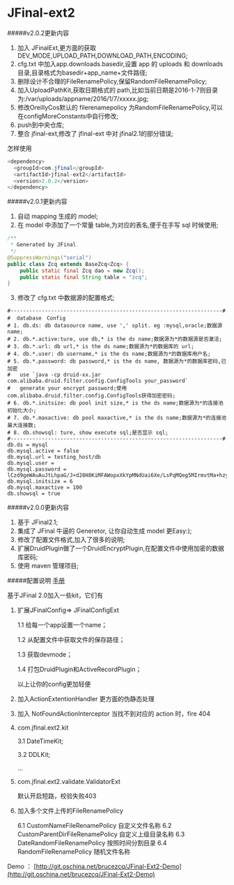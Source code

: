 # JFinal-ext2

#####v2.0.2更新内容
1. 加入 JFinalExt,更方面的获取DEV_MODE,UPLOAD_PATH,DOWNLOAD_PATH,ENCODING;
2. cfg.txt 中加入app.downloads.basedir,设置 app 的 uploads 和 downloads 目录,目录格式为basedir+app_name+文件路径;
3. 删除设计不合理的FileRenamePolicy,保留RandomFileRenamePolicy;
4. 加入UploadPathKit,获取日期格式的 path,比如当前日期是2016-1-7则目录为:/var/uploads/appname/2016/1/7/xxxxx.jpg;
5. 修改OreillyCos默认的 filerenamepolicy 为RandomFileRenamePolicy,可以在configMoreConstants中自行修改;
6. push到中央仓库;
7. 整合 jfinal-ext,修改了 jfinal-ext 中对 jfinal2.1的部分错误;

怎样使用

```java
<dependency>
  <groupId>com.jfinal</groupId>
  <artifactId>jfinal-ext2</artifactId>
  <version>2.0.2</version>
</dependency>
```

#####v2.0.1更新内容
1. 自动 mapping 生成的 model;
2. 在 model 中添加了一个常量 table,为对应的表名,便于在手写 sql 时候使用;

```java
/**
 * Generated by JFinal.
 */
@SuppressWarnings("serial")
public class Zcq extends BaseZcq<Zcq> {
	public static final Zcq dao = new Zcq();
	public static final String table = "zcq";
}
```

3. 修改了 cfg.txt 中数据源的配置格式;

```shell
#--------------------------------------------------------------------#
#  database　Config
# 1. db.ds: db datasource name, use ',' split. eg :mysql,oracle;数据源 name;
# 2. db.*.active:ture, use db,* is the ds name;数据源为*的数据源是否激活;
# 3. db.*.url: db url,* is the ds name;数据源为*的数据库的 url;
# 4. db.*.user: db username,* is the ds name;数据源为*的数据库用户名;
# 5. db.*.password: db password,* is the ds name, 数据源为*的数据库密码,已加密
#	use `java -cp druid-xx.jar com.alibaba.druid.filter.config.ConfigTools your_password`
#	generate your encrypt password;使用com.alibaba.druid.filter.config.ConfigTools获得加密密码;
# 6. db.*.initsize: db pool init size,* is the ds name;数据源为*的连接池初始化大小;
# 7. db.*.maxactive: db pool maxactive,* is the ds name;数据源为*的连接池最大连接数;
# 8. db.showsql: ture, show execute sql;是否显示 sql;
#--------------------------------------------------------------------#
db.ds = mysql
db.mysql.active = false
db.mysql.url = testing_host/db
db.mysql.user = 
db.mysql.password = lCzd9geWAuAuJtLhpaG/J+d28H8KiMFAWopxXkYpMNdUai6Xe/LsPqMQeg5MIrmvtMa+hzycdRhWs29ZUPU1IQ==
db.mysql.initsize = 6
db.mysql.maxactive = 100
db.showsql = true
```

#####v2.0.0更新内容
1. 基于 JFinal2.1;
2. 集成了 JFinal 牛逼的 Generetor, 让你自动生成 model 更Easy:);
3. 修改了配置文件格式,加入了很多的说明;
4. 扩展DruidPlugin做了一个DruidEncryptPlugin,在配置文件中使用加密的数据库密码;
5. 使用 maven 管理项目;

#####配置说明
[手册](MANUAL.md)

基于JFinal 2.0加入一些kit，它们有

1. 扩展JFinalConfig=> JFinalConfigExt

	1.1 给每一个app设置一个name；

	1.2 从配置文件中获取文件的保存路径；

	1.3 获取devmode；

	1.4 打包DruidPlugin和ActiveRecordPlugin；

	以上让你的config更加轻便

2. 加入ActionExtentionHandler
	更方面的伪静态处理

3. 加入 NotFoundActionInterceptor 当找不到对应的 action 时，fire 404

4. com.jfinal.ext2.kit

	3.1 DateTimeKit;

	3.2 DDLKit;

	...

5. com.jfinal.ext2.validate.ValidatorExt

	默认开启短路，校验失败403

6. 加入多个文件上传的FileRenamePolicy
	
	6.1 CustomNameFileRenamePolicy 自定义文件名称
	6.2 CustomParentDirFileRenamePolicy 自定义上级目录名称
	6.3 DateRandomFileRenamePolicy 按照时间分割目录
	6.4 RandomFileRenamePolicy 随机文件名称


Demo ： [http://git.oschina.net/brucezcq/JFinal-Ext2-Demo](http://git.oschina.net/brucezcq/JFinal-Ext2-Demo)
